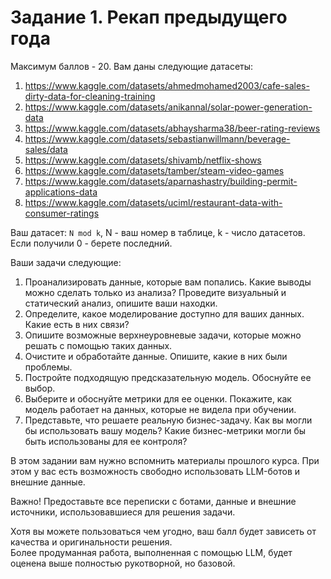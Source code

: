 # Задание 1. Рекап предыдущего года
Максимум баллов - 20. 
Вам даны следующие датасеты:
1. https://www.kaggle.com/datasets/ahmedmohamed2003/cafe-sales-dirty-data-for-cleaning-training
3. https://www.kaggle.com/datasets/anikannal/solar-power-generation-data
4. https://www.kaggle.com/datasets/abhaysharma38/beer-rating-reviews
5. https://www.kaggle.com/datasets/sebastianwillmann/beverage-sales/data
6. https://www.kaggle.com/datasets/shivamb/netflix-shows
7. https://www.kaggle.com/datasets/tamber/steam-video-games
8. https://www.kaggle.com/datasets/aparnashastry/building-permit-applications-data
9. https://www.kaggle.com/datasets/uciml/restaurant-data-with-consumer-ratings

Ваш датасет: `N mod k`, N - ваш номер в таблице, k - число датасетов. 
Если получили 0 - берете последний.

Ваши задачи следующие:
1. Проанализировать данные, которые вам попались. Какие выводы можно сделать только из анализа? Проведите визуальный и статический анализ, опишите ваши находки.
2. Определите, какое моделирование доступно для ваших данных. Какие есть в них связи? 
3. Опишите возможные верхнеуровневые задачи, которые можно решать с помощью таких данных.
4. Очистите и обработайте данные. Опишите, какие в них были проблемы.
4. Постройте подходящую предсказательную модель. Обоснуйте ее выбор.
5. Выберите и обоснуйте метрики для ее оценки. Покажите, как модель работает на данных, которые не видела при обучении.
6. Представьте, что решаете реальную бизнес-задачу. Как вы могли бы использовать вашу модель? Какие бизнес-метрики могли бы быть использованы для ее контроля?

В этом задании вам нужно вспомнить материалы прошлого курса. 
При этом у вас есть возможность свободно использовать LLM-ботов и внешние данные.

Важно! Предоставьте все переписки с ботами, данные и внешние источники, использовавшиеся для решения задачи. 

Хотя вы можете пользоваться чем угодно, ваш балл будет зависеть от качества и оригинальности решения.  
Более продуманная работа, выполненная с помощью LLM, будет оценена выше полностью рукотворной, но базовой.
